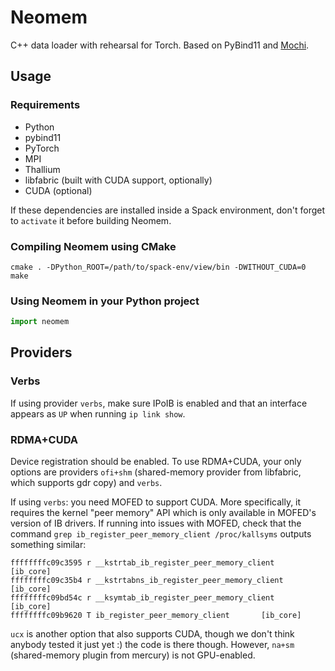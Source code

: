 # Neomem

C++ data loader with rehearsal for Torch. Based on PyBind11 and [Mochi](https://www.mcs.anl.gov/research/projects/mochi/).

## Usage

### Requirements

- Python
- pybind11
- PyTorch
- MPI
- Thallium
- libfabric (built with CUDA support, optionally)
- CUDA (optional)

If these dependencies are installed inside a Spack environment, don't forget to `activate` it before building Neomem.

### Compiling Neomem using CMake

```console
cmake . -DPython_ROOT=/path/to/spack-env/view/bin -DWITHOUT_CUDA=0
make
```

### Using Neomem in your Python project

```python
import neomem
```

## Providers

### Verbs

If using provider `verbs`, make sure IPoIB is enabled and that an interface appears as `UP` when running `ip link show`.

### RDMA+CUDA

Device registration should be enabled. To use RDMA+CUDA, your only options are providers `ofi+shm` (shared-memory provider from libfabric, which supports gdr copy) and `verbs`.

If using `verbs`: you need MOFED to support CUDA. More specifically, it requires the kernel "peer memory" API which is only available in MOFED's version of IB drivers. If running into issues with MOFED, check that the command `grep ib_register_peer_memory_client /proc/kallsyms` outputs something similar:

```console
ffffffffc09c3595 r __kstrtab_ib_register_peer_memory_client     [ib_core]
ffffffffc09c35b4 r __kstrtabns_ib_register_peer_memory_client   [ib_core]
ffffffffc09bd54c r __ksymtab_ib_register_peer_memory_client     [ib_core]
ffffffffc09b9620 T ib_register_peer_memory_client       [ib_core]
```

`ucx` is another option that also supports CUDA, though we don't think anybody tested it just yet :) the code is there though. However, `na+sm` (shared-memory plugin from mercury) is not GPU-enabled.